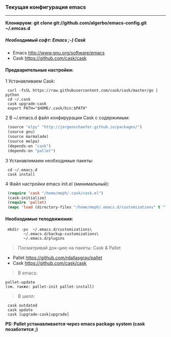 
### Текущая конфигурация emacs
------------------------------

**Клонируем: git clone git://github.com/algerbo/emacs-config.git ~/.emcas.d**

##### Необходимый софт: Emacs ;-) Cask

- Emacs http://www.gnu.org/software/emacs
- Cask https://github.com/cask/cask

#### Предварительные настройки:

1 Устанавливаем Cask:
```
 curl -fsSL https://raw.githubusercontent.com/cask/cask/master/go | python
 cd ~/.cask
 cask upgrade-cask
 export PATH="$HOME/.cask/bin:$PATH"
```
2 В ~/.emacs.d файл конфирурации Cask с содержимым:
```lisp
 (source "elpy" "http://jorgenschaefer.github.io/packages/")
 (source gnu)
 (source marmalade)
 (source melpa)
 (depends-on "cask")
 (depends-on "pallet")
```
3 Устанавлимаем необходимые пакеты:
```
 cd ~/.emacs.d
 cask install
```
4 Файл настройки emacs init.el (минимальный):
```lisp
 (require 'cask "/home/meph/.cask/cask.el")
 (cask-initialize)
 (require 'pallet)
 (mapc 'load (directory-files "/home/meph/.emacs.d/customizations" t "^[0-9]+.*\.el$"))
```

#### Необходимые телодвижения:
```
 mkdir -pv  ~/.emacs.d/customizations\ 
	    ~/.emacs.d/backup-customizations\
	    ~/.emacs.d/plugins
```

>Посматривай док-цию на пакеты: Cask & Pallet

- Pallet https://github.com/rdallasgray/pallet
- Cask https://github.com/cask/cask

>В emacs: 
```
pallet-update
(см. также: pallet-init pallet-install)
```
>В шелл: 
```
 cask outdated
 cask update
 cask [upgrade-cask|upgrade]
```

 **PS: Pallet устанавливается через emacs package system (cask позаботится ;)**
